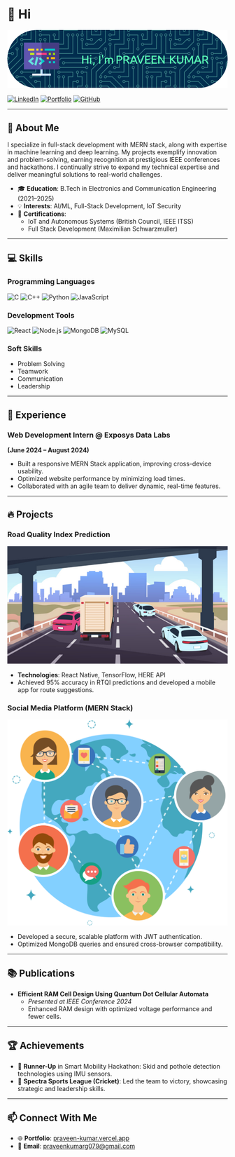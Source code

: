 # 👋 Hi

![Header Image](./header_profile.png)

[![LinkedIn](https://img.shields.io/badge/LinkedIn-Connect-blue?style=flat-square&logo=linkedin)](https://www.linkedin.com/in/praveen-kumar-3871482a5/)
[![Portfolio](https://img.shields.io/badge/Portfolio-Visit-brightgreen?style=flat-square&logo=google-chrome)](https://praveen-kumar.vercel.app/)
[![GitHub](https://img.shields.io/github/followers/Praveen-077?label=Follow&style=social)](https://github.com/Praveen-077)

---

## 🌟 About Me


I specialize in full-stack development with MERN stack, along with expertise in machine learning and deep learning. My projects exemplify innovation and problem-solving, earning recognition at prestigious IEEE conferences and hackathons. I continually strive to expand my technical expertise and deliver meaningful solutions to real-world challenges.

- 🎓 **Education**: B.Tech in Electronics and Communication Engineering (2021–2025)
- 💡 **Interests**: AI/ML, Full-Stack Development, IoT Security
- 📜 **Certifications**:
  - IoT and Autonomous Systems (British Council, IEEE ITSS)
  - Full Stack Development (Maximilian Schwarzmuller)

---

## 💻 Skills

### Programming Languages
![C](https://img.shields.io/badge/-C-blue?style=flat-square&logo=c&logoColor=white)
![C++](https://img.shields.io/badge/-C++-blue?style=flat-square&logo=c%2B%2B&logoColor=white)
![Python](https://img.shields.io/badge/-Python-yellow?style=flat-square&logo=python&logoColor=white)
![JavaScript](https://img.shields.io/badge/-JavaScript-yellow?style=flat-square&logo=javascript&logoColor=white)

### Development Tools
![React](https://img.shields.io/badge/-React-blue?style=flat-square&logo=react&logoColor=white)
![Node.js](https://img.shields.io/badge/-Node.js-green?style=flat-square&logo=node.js&logoColor=white)
![MongoDB](https://img.shields.io/badge/-MongoDB-brightgreen?style=flat-square&logo=mongodb&logoColor=white)
![MySQL](https://img.shields.io/badge/-MySQL-blue?style=flat-square&logo=mysql&logoColor=white)

### Soft Skills
- Problem Solving
- Teamwork
- Communication
- Leadership

---

## 💼 Experience

### Web Development Intern @ Exposys Data Labs  
**(June 2024 – August 2024)**
- Built a responsive MERN Stack application, improving cross-device usability.
- Optimized website performance by minimizing load times.
- Collaborated with an agile team to deliver dynamic, real-time features.

---

## 🔥 Projects

### Road Quality Index Prediction
![Project Thumbnail](./RTQI.png)
- **Technologies**: React Native, TensorFlow, HERE API
- Achieved 95% accuracy in RTQI predictions and developed a mobile app for route suggestions.

### Social Media Platform (MERN Stack)
![Project Thumbnail](./Social-media.png)
- Developed a secure, scalable platform with JWT authentication.
- Optimized MongoDB queries and ensured cross-browser compatibility.

---

## 📚 Publications

- **Efficient RAM Cell Design Using Quantum Dot Cellular Automata**
  - *Presented at IEEE Conference 2024*
  - Enhanced RAM design with optimized voltage performance and fewer cells.

---

## 🏆 Achievements

- 🥈 **Runner-Up** in Smart Mobility Hackathon: Skid and pothole detection technologies using IMU sensors.
- 🏏 **Spectra Sports League (Cricket)**: Led the team to victory, showcasing strategic and leadership skills.

---

## 📫 Connect With Me

- 🌐 **Portfolio**: [praveen-kumar.vercel.app](https://praveen-kumar.vercel.app/)
- 📧 **Email**: [praveenkumarg079@gmail.com](mailto:praveenkumarg079@gmail.com)
